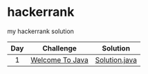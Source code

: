 # hackerrank
my hackerrank solution

<table>
 <thead>
     <tr> 
         <th align = "center"> Day </th>
         <th align = "center"> Challenge </th>
         <th align = "center"> Solution </th>
         </tr>
         
   </thead>
   <tbody> 
       <tr> 
         <td align = "center" > 1 </td>
         <td align = "center" > <a href = "https://www.hackerrank.com/challenges/welcome-to-java/problem"> 
         Welcome To Java </a> </td>
         <td align = "center" > <a href = "https://github.com/emrealkaya/hackerrank/blob/master/src/WelcomeToJava/Solution.java"> 
         Solution.java </a> </td>
